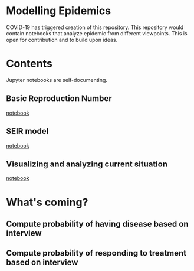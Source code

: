 # Modelling Epidemics

COVID-19 has triggered creation of this repository. This repository would contain notebooks that analyze epidemic from different viewpoints. This is open for contribution and to build upon ideas.

# Contents

Jupyter notebooks are self-documenting.

## Basic Reproduction Number

[notebook](Basic%20Reproduction%20Number.ipynb)

## SEIR model

[notebook](SEIR%20with%20Social%20Distancing.ipynb)

## Visualizing and analyzing current situation

[notebook](Visualize%20Current%20State.ipynb)

# What's coming?

## Compute probability of having disease based on interview

## Compute probability of responding to treatment based on interview
